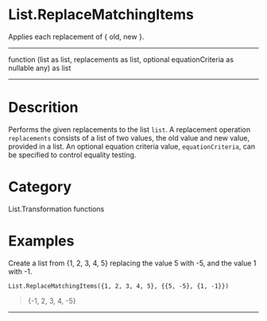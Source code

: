 ﻿# List.ReplaceMatchingItems
Applies each replacement of { old, new }.
***
function (list as list, replacements as list, optional equationCriteria as nullable any) as list
***
# Descrition 
Performs the given replacements to the list <code>list</code>. A replacement operation <code>replacements</code> consists of a list of two values, the old value and new value, provided in a list.
    An optional equation criteria value, <code>equationCriteria</code>, can be specified to control equality testing.
# Category 
List.Transformation functions
# Examples 
Create a list from {1, 2, 3, 4, 5} replacing the value 5 with -5, and the value 1 with -1.
```
List.ReplaceMatchingItems({1, 2, 3, 4, 5}, {{5, -5}, {1, -1}})
```
> {-1, 2, 3, 4, -5}
***
